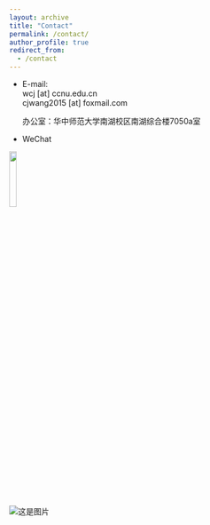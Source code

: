```yaml
---
layout: archive
title: "Contact"
permalink: /contact/
author_profile: true
redirect_from:
  - /contact
---
```



* E-mail:  
  wcj [at] ccnu.edu.cn  
  cjwang2015 [at] foxmail.com  
  
  办公室：华中师范大学南湖校区南湖综合楼7050a室
* WeChat
<div align="left">
<img src="https://itachjw.github.io/images/weichat.jpg" width=16% />
</div>

 ![这是图片](https://itachjw.github.io/images/江湖.jpeg "Magic Gardens")
